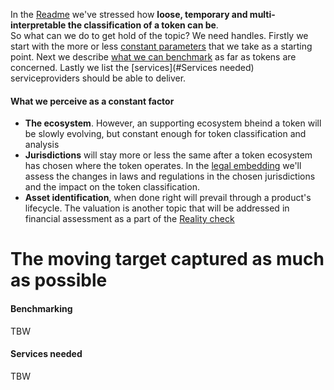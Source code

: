 
In the [Readme](../README.md#A-token-is-a-moving-target) we've stressed how **loose, temporary and multi-interpretable the classification of a token can be**. <br/>
So what can we do to get hold of the topic? We need handles. Firstly we start with the more or less [constant parameters](#What-we-perceive-as-a-constant-factor) that we take as a starting point. Next we describe [what we can benchmark](#Benchmarking) as far as tokens are concerned. Lastly we list the [services](#Services needed) serviceproviders should be able to deliver.

#### What we perceive as a constant factor
 - **The ecosystem**. However, an supporting ecosystem bheind a token will be slowly evolving, but constant enough for token classification and analysis
 - **Jurisdictions** will stay more or less the same after a token ecosystem has chosen where the token operates. In the [legal embedding](./Legal.md) we'll assess the changes in laws and regulations in the chosen jurisdictions and the impact on the token classification.
 - **Asset identification**, when done right will prevail through a product's lifecycle. The valuation is another topic that will be addressed in financial assessment as a part of the [Reality check](./Realitycheck.md)
 
# The moving target captured as much as possible

#### Benchmarking
TBW

#### Services needed
TBW
